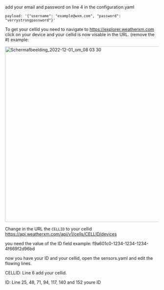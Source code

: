 
add your email and password on line 4 in the configuration.yaml 

    payload: '{"username": "example@wxm.com", "password": "verrystrongpassword"}'



To get your cellid you need to navigate to https://explorer.weatherxm.com click on your device and your cellid is now visable in the URL. (remove the #)
example:

<img width="575" alt="Schermafbeelding_2022-12-01_om_08 03 30" src="https://user-images.githubusercontent.com/678514/205918480-bab2fae7-968a-4b85-8fa3-7e59e0e7878d.png">

Change in the URL the ```CELLID``` to your cellid
https://api.weatherxm.com/api/v1/cells/CELLID/devices

you need the value of the ID field example: f9a601c0-1234-1234-1234-4f669f2d96bd

now you have your ID and your cellid, open the sensors.yaml and edit the flowing lines.

CELLID:
Line 6 add your cellid.

ID:
Line 25, 48, 71, 94, 117, 140 and 152 youre ID
